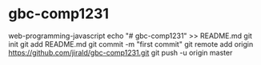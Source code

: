 # gbc-comp1231
web-programming-javascript
echo "# gbc-comp1231" >> README.md
git init
git add README.md
git commit -m "first commit"
git remote add origin https://github.com/jirald/gbc-comp1231.git
git push -u origin master
